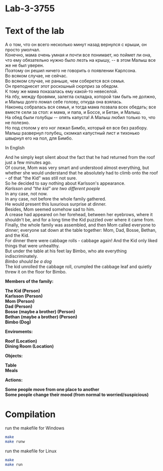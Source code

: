 # Lab-3-3755

# Text of the lab

А о том, что он всего несколько минут назад вернулся с крыши, он просто умолчал.<br>
Конечно, мама очень умная и почти все понимает, но поймет ли она, что ему обязательно нужно было лезть на крышу, -- в этом Малыш все же не был уверен.<br>
Поэтому он решил ничего не говорить о появлении Карлсона.<br>
Во всяком случае, не сейчас.<br>
Во всяком случае, не раньше, чем соберется вся семья.<br>
Он преподнесет этот роскошный сюрприз за обедом.<br>
К тому же мама показалась ему какой-то невеселой.<br>
На лбу, между бровями, залегла складка, которой там быть не должно, и Малыш долго ломал себе голову, откуда она взялась.<br>
Наконец собралась вся семья, и тогда мама позвала всех обедать; все вместе сели за стол: и мама, и папа, и Боссе, и Бетан, и Малыш.<br>
На обед были голубцы -- опять капуста! А Малыш любил только то, что не полезно.<br>
Но под столом у его ног лежал Бимбо, который ел все без разбору.<br>
Малыш развернул голубец, скомкал капустный лист и тихонько швырнул его на пол, для Бимбо.<br>

In English

And he simply kept silent about the fact that he had returned from the roof just a few minutes ago.<br>
Of course, Mom was very smart and understood almost everything, but whether she would understand that he absolutely had to climb onto the roof - of that "the Kid" was still not sure.<br>
So he decided to say nothing about Karlsson's appearance.<br>
*Karlsson and "the kid" are two different poeple*<br>
In any case, not now.<br>
In any case, not before the whole family gathered.<br>
He would present this luxurious surprise at dinner.<br>
Besides, Mom seemed somehow sad to him.<br>
A crease had appeared on her forehead, between her eyebrows, where it shouldn't be, and for a long time the Kid puzzled over where it came from.<br>
Finally, the whole family was assembled, and then Mom called everyone to dinner; everyone sat down at the table together: Mom, Dad, Bosse, Bethan, and the Kid.<br>
For dinner there were cabbage rolls - cabbage again! And the Kid only liked things that were unhealthy.<br>
But under the table at his feet lay Bimbo, who ate everything indiscriminately.<br>
*Bimbo should be a dog*<br>
The kid unrolled the cabbage roll, crumpled the cabbage leaf and quietly threw it on the floor for Bimbo.<br>

**Members of the family:**<br>

**The Kid (Person)**<br>
**Karlsson (Person)**<br>
**Mom (Person)**<br>
**Dad (Person)**<br>
**Bosse (maybe a brother) (Person)**<br>
**Bethan (maybe a brother) (Person)**<br>
**Bimbo (Dog)**<br>

**Enviroments:**<br>

**Roof (Location)**<br>
**Dining Room (Location)**<br>

**Objects:**<br>

**Table**<br>
**Meals**<br>

**Actions:**<br>

**Some people move from one place to another**<br>
**Some people change their mood (from normal to worried/suspicious)**<br>

# Compilation

run the makefile for Windows

```bash
make
make runw
```

run the makefile for Linux

```bash
make
make run
```